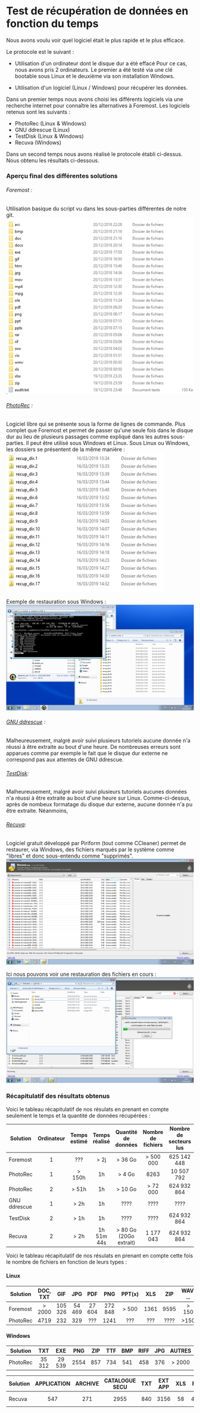 # Test de récupération de données en fonction du temps

Nous avons voulu voir quel logiciel était le plus rapide et le plus efficace. 

Le protocole est le suivant : 

- Utilisation d'un ordinateur dont le disque dur a été effacé
Pour ce cas, nous avons pris 2 ordinateurs. Le premier a été testé via une clé bootable sous Linux et le deuxième via son installation Windows. 

- Utilisation d'un logiciel (Linux / Windows) pour récupérer les données. 

Dans un premier temps nous avons choisi les différents logiciels via une recherche internet pour connaître les alternatives à Foremost. 
Les logiciels retenus sont les suivants : 

* PhotoRec (Linux & Windows) 
* GNU ddrescue (Linux)
* TestDisk (Linux & Windows)
* Recuva (Windows)

Dans un second temps nous avons réalisé le protocole établi ci-dessus. Nous obtenu les résultats ci-dessous.
### Aperçu final des différentes solutions

###### Foremost : 
Utilisation basique du script vu dans les sous-parties différentes de notre git.
![alt text](https://github.com/hubos89/ProjectForensic/blob/master/Comparatif%20Logiciels/foremost_final.png "Aperçu Final Foremost")

###### [PhotoRec](https://www.cgsecurity.org/wiki/PhotoRec) :
Logiciel libre qui se présente sous la forme de lignes de commande. Plus complet que Foremost et permet de passer qu'une seule fois dans le disque dur au lieu de plusieurs passages comme expliqué dans les autres sous-parties. Il peut être utilisé sous Windows et Linux.
Sous Linux ou Windows, les dossiers se présentent de la même manière :
![alt text](https://github.com/hubos89/ProjectForensic/blob/master/Comparatif%20Logiciels/photorec_final.PNG "Aperçu Final Photorec")

Exemple de restauration sous Windows : 
![alt text](https://github.com/hubos89/ProjectForensic/blob/master/Comparatif%20Logiciels/photorec_win.png "Aperçu Windows Photorec")

###### [GNU ddrescue](https://www.linux.com/learn/intro-to-linux/2017/3/GNU-DDRESCUE-BEST-DAMAGED-DRIVE-RESCUE) :
Malheureusement, malgré avoir suivi plusieurs tutoriels aucune donnée n'a réussi à être extraite au bout d'une heure. De nombreuses erreurs sont apparues comme par exemple le fait que le disque dur externe ne correspond pas aux attentes de GNU ddrescue.

###### [TestDisk](https://www.cgsecurity.org/wiki/TestDisk):
Malheureusement, malgré avoir suivi plusieurs tutoriels aucunes données n'a réussi à être extraite au bout d'une heure sur Linux. Comme-ci-dessus, après de nombeux formatage du disque dur externe, aucune donnée n'a pu être extraite. Néanmoins, 

###### [Recuva](https://www.ccleaner.com/recuva):
Logiciel gratuit développé par Piriform (tout comme CCleaner) permet de restaurer, via Windows, des fichiers marqués par le système comme "libres" et donc sous-entendu comme "supprimés".
![alt text](https://github.com/hubos89/ProjectForensic/blob/master/Comparatif%20Logiciels/recuva_final.png "Aperçu Final Recuva")

Ici nous pouvons voir une restauration des fichiers en cours : 
![alt text](https://github.com/hubos89/ProjectForensic/blob/master/Comparatif%20Logiciels/recuva_recover.png "Aperçu d'une restauration Recuva")


### Récapitulatif des résultats obtenus

Voici le tableau récapitulatif de nos résulats en prenant en compte seulement le temps et la quantité de données récupérées :

| Solution      | Ordinateur|Temps estimé | Temps réalisé   | Quantité de données | Nombre de fichiers  |Nombre de secteurs lus|
| ------------- |:---------:|:-----------:|:---------------:|:-------------------:|:-------------------:|:--------------------:|
| Foremost      |  1        |  ???        | > 2j            | > 36 Go             |  > 500 000          |625 142 448           |
| PhotoRec      |  1        | > 150h      | 1h              | > 4 Go              | 8263                |10 507 792            |
| PhotoRec      |      2    | > 51h       | 1h              | > 10 Go             | > 72 000            |624 932 864           |
| GNU ddrescue  |  1        | > 2h        | 1h              | ????                |        ????         |              ????    |
| TestDisk      |      2    | > 1h        | 1h              | ????                |        ????         |       624 932 864    |
| Recuva        |  2        | > 2h        | 1h 51m 44s      | > 80 Go (20Go extrait) |  1 177 043       |       624 932 864    |

  
Voici le tableau récapitulatif de nos résulats en prenant en compte cette fois le nombre de fichiers en fonction de leurs types :

#### Linux

| Solution      | DOC, TXT    | GIF    | JPG    | PDF    |PNG     | PPT(x) |XLS     |ZIP     | WAV, ... | EXE    |
| ------------- |:-----------:|:------:|:------:|:------:|:------:|:------:|:------:|:------:|:--------:|:------:|
| Foremost      | > 2000      | 105 326| 54 469 | 27 604 | 272 848| > 500  | 1361   | 9595   | > 150    |  ???   |
| PhotoRec	    | 4719	      | 232    |	329	  | ???    |	1241	| ???	   | ???	  | ????   |	>150	  | 1386   |


#### Windows
| Solution      | TXT   | EXE    | PNG  | ZIP  | TTF | BMP |RIFF  |JPG    | AUTRES | 
| ------------- |:-----:|:------:|:----:|:----:|:---:|:---:|:----:|:-----:|:------:|
| PhotoRec      | 35 312| 29 539 | 2554 | 857  | 734 | 541 | 458  | 376   | > 2000 |

| Solution      | APPLICATION  | ARCHIVE  | CATALOGUE SECU | TXT |EXT APP | XLS |PNG   |Autres    |
| ------------- |:------------:|:--------:|:--------------:|:---:|:------:|:---:|:----:|:--------:|
| Recuva        | 547          |  271     |  2955          | 840 | 3156   | 58  | 4099 | > 20 000 |
